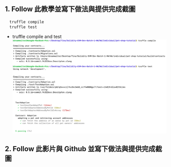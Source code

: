 ## 1. Follow 此教學並寫下做法與提供完成截圖
```
  truffle compile
  truffle test
```
- truffle compile and test ![](./truffle_compile_test.png)


## 2. Follow 此影片與 Github 並寫下做法與提供完成截圖
